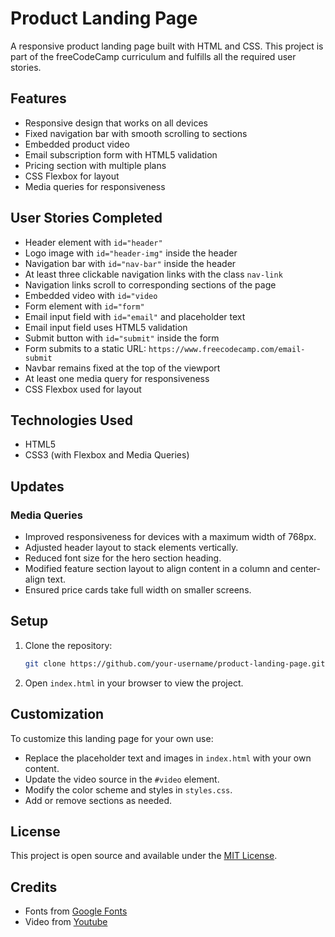 # Product Landing Page

A responsive product landing page built with HTML and CSS. This project is part of the freeCodeCamp curriculum and fulfills all the required user stories.

## Features

- Responsive design that works on all devices
- Fixed navigation bar with smooth scrolling to sections
- Embedded product video
- Email subscription form with HTML5 validation
- Pricing section with multiple plans
- CSS Flexbox for layout
- Media queries for responsiveness

## User Stories Completed

- Header element with `id="header"`
- Logo image with `id="header-img"` inside the header
- Navigation bar with `id="nav-bar"` inside the header
- At least three clickable navigation links with the class `nav-link`
- Navigation links scroll to corresponding sections of the page
- Embedded video with `id="video`
- Form element with `id="form"`
- Email input field with `id="email"` and placeholder text
- Email input field uses HTML5 validation
- Submit button with `id="submit"` inside the form
- Form submits to a static URL: `https://www.freecodecamp.com/email-submit`
- Navbar remains fixed at the top of the viewport
- At least one media query for responsiveness
- CSS Flexbox used for layout

## Technologies Used

- HTML5
- CSS3 (with Flexbox and Media Queries)

## Updates

### Media Queries

- Improved responsiveness for devices with a maximum width of 768px.
- Adjusted header layout to stack elements vertically.
- Reduced font size for the hero section heading.
- Modified feature section layout to align content in a column and center-align text.
- Ensured price cards take full width on smaller screens.

## Setup

1. Clone the repository:
   ```sh
   git clone https://github.com/your-username/product-landing-page.git
   ```
2. Open `index.html` in your browser to view the project.

## Customization

To customize this landing page for your own use:

- Replace the placeholder text and images in `index.html` with your own content.
- Update the video source in the `#video` element.
- Modify the color scheme and styles in `styles.css`.
- Add or remove sections as needed.

## License

This project is open source and available under the [MIT License](LICENSE).

## Credits
- Fonts from [Google Fonts](https://fonts.google.com)
- Video from [Youtube](https://www.youtube.com)